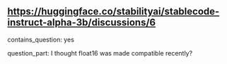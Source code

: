 ## https://huggingface.co/stabilityai/stablecode-instruct-alpha-3b/discussions/6

contains_question: yes

question_part: I thought float16 was made compatible recently?